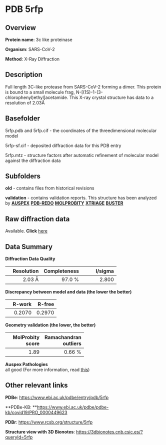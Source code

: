 # PDB 5rfp

## Overview

**Protein name**: 3c like proteinase

**Organism**: SARS-CoV-2

**Method**: X-Ray Diffraction

## Description

Full length 3C-like protease from SARS-CoV-2 forming a dimer. This protein is bound to a small molecule frag, N-[(1S)-1-(3-chlorophenyl)ethyl]acetamide. This X-ray crystal structure has data to a resolution of 2.03Å

## Basefolder

5rfp.pdb and 5rfp.cif - the coordinates of the threedimensional molecular model

5rfp-sf.cif - deposited diffraction data for this PDB entry

5rfp.mtz - structure factors after automatic refinement of molecular model against the diffraction data

## Subfolders



**old** - contains files from historical revisions

**validation** - contains validation reports. This structure has been analyzed by [**AUSPEX**](https://github.com/thorn-lab/coronavirus_structural_task_force/tree/master/pdb/3c_like_proteinase/SARS-CoV-2/5rfp/validation/auspex) [**PDB-REDO**](https://github.com/thorn-lab/coronavirus_structural_task_force/tree/master/pdb/3c_like_proteinase/SARS-CoV-2/5rfp/validation/pdb-redo) [**MOLPROBITY**](https://github.com/thorn-lab/coronavirus_structural_task_force/tree/master/pdb/3c_like_proteinase/SARS-CoV-2/5rfp/validation/molprobity) [**XTRIAGE**](https://github.com/thorn-lab/coronavirus_structural_task_force/blob/master/pdb/3c_like_proteinase/SARS-CoV-2/5rfp/validation/Xtriage_output.log) [**BUSTER**](https://www.globalphasing.com/buster/wiki/index.cgi?Covid19Pdb5RFP) 



## Raw diffraction data

Available. **Click** [here](https://zenodo.org/record/3731502) 

## Data Summary
**Diffraction Data Quality**

|   | Resolution | Completeness| I/sigma |
|---|-------------:|----------------:|--------------:|
|   |2.03 Å|97.0  %|<img width=50/>2.800|

**Discrepancy between model and data (the lower the better)**

|   | **R-work**| **R-free**   
|---|-------------:|----------------:|           
||  0.2070|  0.2970|

**Geometry validation (the lower, the better)**

|   |**MolProbity<br>score**| **Ramachandran<br>outliers** 
|---|-------------:|----------------:|
||  1.89|  0.66 %|

**Auspex Pathologies**<br> all good (For more information, read [this](https://github.com/thorn-lab/coronavirus_structural_task_force/blob/master/pdb/3c_like_proteinase/SARS-CoV-2/5rfp/validation/auspex/5rfp_auspex_comments.txt))

 



## Other relevant links 
**PDBe**:  https://www.ebi.ac.uk/pdbe/entry/pdb/5rfp

**PDBe-KB: **https://www.ebi.ac.uk/pdbe/pdbe-kb/covid19/PRO_0000449623 
 
**PDBr**: https://www.rcsb.org/structure/5rfp 

**Structure view with 3D Bionotes**: https://3dbionotes.cnb.csic.es/?queryId=5rfp

